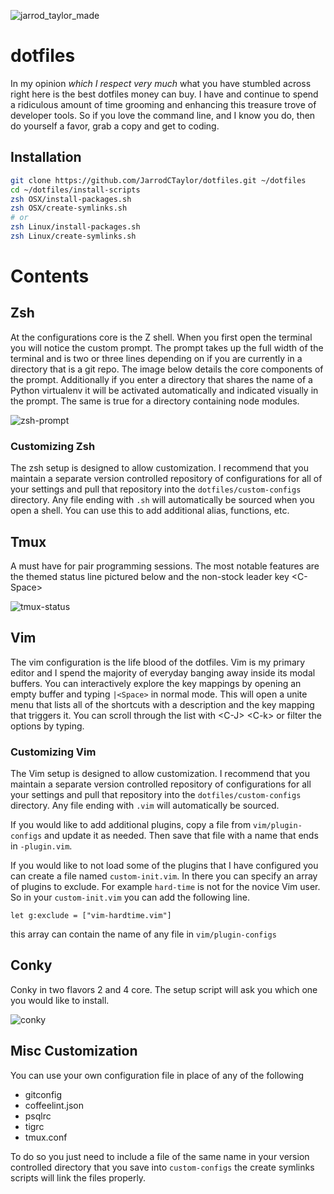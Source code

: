 ![jarrod_taylor_made](https://cloud.githubusercontent.com/assets/4416952/4179463/baa22c1a-36c7-11e4-8d8b-b0d1cee0caa6.png)

# dotfiles

In my opinion *which I respect very much* what you have stumbled across right
here is the best dotfiles money can buy. I have and continue to spend a
ridiculous amount of time grooming and enhancing this treasure trove of
developer tools. So if you love the command line, and I know you do, then do
yourself a favor, grab a copy and get to coding.

## Installation

``` bash
git clone https://github.com/JarrodCTaylor/dotfiles.git ~/dotfiles
cd ~/dotfiles/install-scripts
zsh OSX/install-packages.sh
zsh OSX/create-symlinks.sh
# or
zsh Linux/install-packages.sh
zsh Linux/create-symlinks.sh
```

# Contents

## Zsh

At the configurations core is the Z shell. When you first open the terminal you
will notice the custom prompt. The prompt takes up the full width of the
terminal and is two or three lines depending on if you are currently in a
directory that is a git repo. The image below details the core components of
the prompt. Additionally if you enter a directory that shares the name of a
Python virtualenv it will be activated automatically and indicated visually in
the prompt. The same is true for a directory containing node modules.

![zsh-prompt](https://cloud.githubusercontent.com/assets/4416952/4179773/ecec6e52-36d5-11e4-9317-bd6af3313e73.png)

### Customizing Zsh

The zsh setup is designed to allow customization. I recommend that you maintain
a separate version controlled repository of configurations for all of your
settings and pull that repository into the `dotfiles/custom-configs` directory.
Any file ending with `.sh` will automatically be sourced when you open a shell.
You can use this to add additional alias, functions, etc.


## Tmux

A must have for pair programming sessions. The most notable features are the
themed status line pictured below and the non-stock leader key \<C-Space>

![tmux-status](https://cloud.githubusercontent.com/assets/4416952/4179937/429dc236-36dd-11e4-87ad-1aca9966db8d.png)

## Vim

The vim configuration is the life blood of the dotfiles. Vim is my primary
editor and I spend the majority of everyday banging away inside its modal
buffers. You can interactively explore the key mappings by opening an empty
buffer and typing `|<Space>` in normal mode. This will open a unite menu that
lists all of the shortcuts with a description and the key mapping that triggers
it. You can scroll through the list with \<C-J> \<C-k> or filter the options by
typing.

### Customizing Vim

The Vim setup is designed to allow customization. I recommend that you maintain
a separate version controlled repository of configurations for all your
settings and pull that repository into the `dotfiles/custom-configs` directory.
Any file ending with `.vim` will automatically be sourced.

If you would like to add additional plugins, copy a file from
`vim/plugin-configs` and update it as needed. Then save that file with a name
that ends in `-plugin.vim`.

If you would like to not load some of the plugins that I have configured you
can create a file named `custom-init.vim`. In there you can specify an array of
plugins to exclude. For example `hard-time` is not for the novice Vim user. So
in your `custom-init.vim` you can add the following line.

``` text
let g:exclude = ["vim-hardtime.vim"]
```

this array can contain the name of any file in `vim/plugin-configs`


## Conky

Conky in two flavors 2 and 4 core. The setup script will ask you which one you
would like to install.

![conky](https://cloud.githubusercontent.com/assets/4416952/4180173/3ffd4868-36eb-11e4-84a9-2b50f8c00694.png)

## Misc Customization

You can use your own configuration file in place of any of the following
 * gitconfig
 * coffeelint.json
 * psqlrc
 * tigrc
 * tmux.conf

To do so you just need to include a file of the same name in your version
controlled directory that you save into `custom-configs` the create symlinks
scripts will link the files properly.
